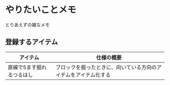 # やりたいことメモ

とりあえずの雑なメモ

## 登録するアイテム

| アイテム | 仕様の概要 |
| - | - |
| 直線で5ます掘れるつるはし | ブロックを掘ったときに、向いている方向のアイテムをアイテム化する |
